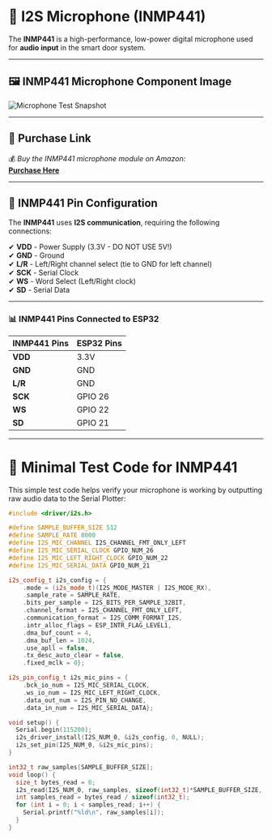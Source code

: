 # 🎤 I2S Microphone (INMP441)  

The **INMP441** is a high-performance, low-power digital microphone used for **audio input** in the smart door system.  

---

## 🖼️ INMP441 Microphone Component Image  

![Microphone Test Snapshot](./assets/Microphone%20test%20snapshot.jpg)  

---

## 🛒 Purchase Link  

💰 *Buy the INMP441 microphone module on Amazon:*  
[**Purchase Here**](https://www.amazon.com/s?k=INMP441)  

---

## 🔌 INMP441 Pin Configuration  

The **INMP441** uses **I2S communication**, requiring the following connections:  

✔ **VDD** - Power Supply (3.3V - DO NOT USE 5V!)  
✔ **GND** - Ground  
✔ **L/R** - Left/Right channel select (tie to GND for left channel)  
✔ **SCK** - Serial Clock  
✔ **WS** - Word Select (Left/Right clock)  
✔ **SD** - Serial Data  

---

### 📊 INMP441 Pins Connected to ESP32  

| **INMP441 Pins** | **ESP32 Pins** |
|-----------------|--------------|
| **VDD** | 3.3V |
| **GND** | GND |
| **L/R** | GND |
| **SCK** | GPIO 26 |
| **WS** | GPIO 22 |
| **SD** | GPIO 21 |

---

# 📜 Minimal Test Code for INMP441

This simple test code helps verify your microphone is working by outputting raw audio data to the Serial Plotter:

```cpp
#include <driver/i2s.h>

#define SAMPLE_BUFFER_SIZE 512
#define SAMPLE_RATE 8000
#define I2S_MIC_CHANNEL I2S_CHANNEL_FMT_ONLY_LEFT
#define I2S_MIC_SERIAL_CLOCK GPIO_NUM_26
#define I2S_MIC_LEFT_RIGHT_CLOCK GPIO_NUM_22
#define I2S_MIC_SERIAL_DATA GPIO_NUM_21

i2s_config_t i2s_config = {
    .mode = (i2s_mode_t)(I2S_MODE_MASTER | I2S_MODE_RX),
    .sample_rate = SAMPLE_RATE,
    .bits_per_sample = I2S_BITS_PER_SAMPLE_32BIT,
    .channel_format = I2S_CHANNEL_FMT_ONLY_LEFT,
    .communication_format = I2S_COMM_FORMAT_I2S,
    .intr_alloc_flags = ESP_INTR_FLAG_LEVEL1,
    .dma_buf_count = 4,
    .dma_buf_len = 1024,
    .use_apll = false,
    .tx_desc_auto_clear = false,
    .fixed_mclk = 0};

i2s_pin_config_t i2s_mic_pins = {
    .bck_io_num = I2S_MIC_SERIAL_CLOCK,
    .ws_io_num = I2S_MIC_LEFT_RIGHT_CLOCK,
    .data_out_num = I2S_PIN_NO_CHANGE,
    .data_in_num = I2S_MIC_SERIAL_DATA};

void setup() {
  Serial.begin(115200);
  i2s_driver_install(I2S_NUM_0, &i2s_config, 0, NULL);
  i2s_set_pin(I2S_NUM_0, &i2s_mic_pins);
}

int32_t raw_samples[SAMPLE_BUFFER_SIZE];
void loop() {
  size_t bytes_read = 0;
  i2s_read(I2S_NUM_0, raw_samples, sizeof(int32_t)*SAMPLE_BUFFER_SIZE, &bytes_read, portMAX_DELAY);
  int samples_read = bytes_read / sizeof(int32_t);
  for (int i = 0; i < samples_read; i++) {
    Serial.printf("%ld\n", raw_samples[i]);
  }
}
